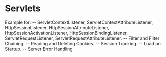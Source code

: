 # Servlets
Example for:
-- ServletContextListener, ServletContextAttributeListener, HttpSessionListener, HttpSessionAttributeListener, HttpSessionActivationListener, HttpSessionBindingListener, ServletRequestListener, ServletRequestAttributeListener.
-- Filter and Filter Chaining.
-- Reading and Deleting Cookies.
-- Session Tracking.
-- Load on Startup.
-- Server Error Handling
